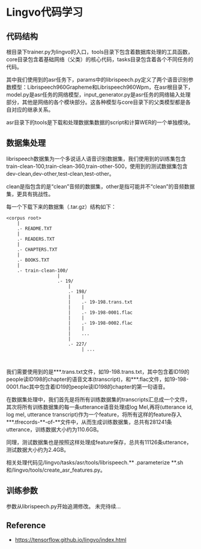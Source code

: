 # Lingvo代码学习
## 代码结构
根目录下trainer.py为lingvo的入口，tools目录下包含着数据库处理的工具函数，core目录包含着基础网络（父类）的核心代码，tasks目录包含着各个不同任务的代码。


其中我们使用到的asr任务下，params中的librispeech.py定义了两个语音识别参数模型：Librispeech960Grapheme和Librispeech960Wpm，在asr根目录下，model.py是asr任务的网络模型，input_generator.py是asr任务的网络输入处理部分，其他是网络的各个模块部分。这各种模型与core目录下的父类模型都是各自对应的继承关系。


asr目录下的tools是下载和处理数据集数据的script和计算WER的一个单独模块。

## 数据集处理
librispeech数据集为一个多说话人语音识别数据集，我们使用到的训练集包含train-clean-100,train-clean-360,train-other-500，使用到的测试数据集包含dev-clean,dev-other,test-clean,test-other。


clean是指包含的是“clean”音频的数据集，other是指可能并不“clean”的音频数据集，更具有挑战性。


每一个下载下来的数据集（.tar.gz）结构如下：
```
<corpus root>
    |
    .- README.TXT
    |
    .- READERS.TXT
    |
    .- CHAPTERS.TXT
    |
    .- BOOKS.TXT
    |
    .- train-clean-100/
                   |
                   .- 19/
                       |
                       .- 198/
                       |    |
                       |    .- 19-198.trans.txt
                       |    |    
                       |    .- 19-198-0001.flac
                       |    |
                       |    .- 19-198-0002.flac
                       |    |
                       |    ...
                       |
                       .- 227/
                            | ...



```
我们需要使用到的是***.trans.txt文件，如19-198.trans.txt，其中包含着ID19的people读ID198的chapter的语音文本(transcript)，和***.flac文件，如19-198-0001.flac其中包含着ID19的people读ID198的chapter的第一句语音。


在数据集处理中，我们首先是将所有训练数据集的transcripts汇总成一个文件，其次将所有训练数据集的每一条utterance语音处理成log Mel,再将(utterance id, log mel, utterance transcript)作为一个feature，将所有这样的feature存入***.tfrecords-**-of-**文件中，从而生成训练数据集，总共有281241条utterance，训练数据大小约为110.6GB。


同理，测试数据集也是按照这样处理成feature保存，总共有11126条utterance，测试数据大小约为2.4GB。


相关处理代码见/lingvo/tasks/asr/tools/librispeech.** .parameterize **.sh和/lingvo/tools/create_asr_features.py。


## 训练参数
参数从librispeech.py开始追溯修改。
未完待续...

## Reference
- https://tensorflow.github.io/lingvo/index.html